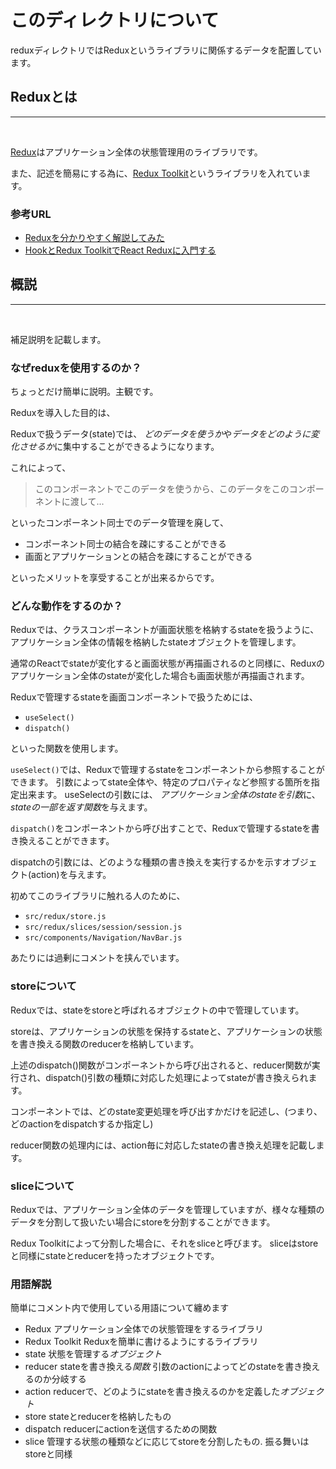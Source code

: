# このディレクトリについて

reduxディレクトリではReduxというライブラリに関係するデータを配置しています。

## Reduxとは
<hr><br>

[Redux](https://redux.js.org/)はアプリケーション全体の状態管理用のライブラリです。

また、記述を簡易にする為に、[Redux Toolkit](https://redux-toolkit.js.org/)というライブラリを入れています。

### 参考URL

- [Reduxを分かりやすく解説してみた](https://future-architect.github.io/articles/20200429/)
- [HookとRedux ToolkitでReact Reduxに入門する](https://www.hypertextcandy.com/learn-react-redux-with-hooks-and-redux-starter-kit)

## 概説
<hr><br>

補足説明を記載します。

### なぜreduxを使用するのか？

ちょっとだけ簡単に説明。主観です。

Reduxを導入した目的は、

Reduxで扱うデータ(state)では、
*どのデータを使うか*や*データをどのように変化させるか*に集中することができるようになります。

これによって、
> このコンポーネントでこのデータを使うから、このデータをこのコンポーネントに渡して...

といったコンポーネント同士でのデータ管理を廃して、
- コンポーネント同士の結合を疎にすることができる
- 画面とアプリケーションとの結合を疎にすることができる

といったメリットを享受することが出来るからです。


### どんな動作をするのか？

Reduxでは、クラスコンポーネントが画面状態を格納するstateを扱うように、アプリケーション全体の情報を格納したstateオブジェクトを管理します。

通常のReactでstateが変化すると画面状態が再描画されるのと同様に、Reduxのアプリケーション全体のstateが変化した場合も画面状態が再描画されます。

Reduxで管理するstateを画面コンポーネントで扱うためには、
- `useSelect()`
- `dispatch()`

といった関数を使用します。

`useSelect()`では、Reduxで管理するstateをコンポーネントから参照することができます。
引数によってstate全体や、特定のプロパティなど参照する箇所を指定出来ます。
useSelectの引数には、
*アプリケーション全体のstateを引数*に、*stateの一部を返す関数*を与えます。

`dispatch()`をコンポーネントから呼び出すことで、Reduxで管理するstateを書き換えることができます。

dispatchの引数には、どのような種類の書き換えを実行するかを示すオブジェクト(action)を与えます。


初めてこのライブラリに触れる人のために、

- `src/redux/store.js`
- `src/redux/slices/session/session.js`
- `src/components/Navigation/NavBar.js`

あたりには過剰にコメントを挟んでいます。

### storeについて

Reduxでは、stateをstoreと呼ばれるオブジェクトの中で管理しています。

storeは、アプリケーションの状態を保持するstateと、アプリケーションの状態を書き換える関数のreducerを格納しています。

上述のdispatch()関数がコンポーネントから呼び出されると、reducer関数が実行され、dispatch()引数の種類に対応した処理によってstateが書き換えられます。

コンポーネントでは、どのstate変更処理を呼び出すかだけを記述し、(つまり、どのactionをdispatchするか指定し)

reducer関数の処理内には、action毎に対応したstateの書き換え処理を記載します。

### sliceについて

Reduxでは、アプリケーション全体のデータを管理していますが、様々な種類のデータを分割して扱いたい場合にstoreを分割することができます。

Redux Toolkitによって分割した場合に、それをsliceと呼びます。
sliceはstoreと同様にstateとreducerを持ったオブジェクトです。

### 用語解説

簡単にコメント内で使用している用語について纏めます

- Redux
    アプリケーション全体での状態管理をするライブラリ
- Redux Toolkit
    Reduxを簡単に書けるようにするライブラリ
- state
    状態を管理する*オブジェクト*
- reducer
    stateを書き換える*関数*
    引数のactionによってどのstateを書き換えるのか分岐する
- action
    reducerで、どのようにstateを書き換えるのかを定義した*オブジェクト*
- store
    stateとreducerを格納したもの
- dispatch
    reducerにactionを送信するための関数
- slice
    管理する状態の種類などに応じてstoreを分割したもの. 振る舞いはstoreと同様